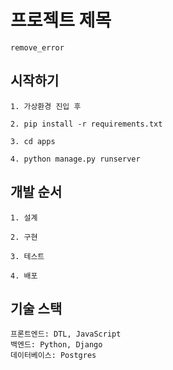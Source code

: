 # 프로젝트 제목

    remove_error

## 시작하기

    1. 가상환경 진입 후

    2. pip install -r requirements.txt

    3. cd apps

    4. python manage.py runserver


## 개발 순서

    1. 설계
   
    2. 구현
   
    3. 테스트
   
    4. 배포

## 기술 스택

    프론트엔드: DTL, JavaScript
    백엔드: Python, Django
    데이터베이스: Postgres
